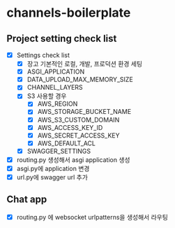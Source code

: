 # channels-boilerplate

## Project setting check list
- [x] Settings check list
    - [x] 장고 기본적인 로컬, 개발, 프로덕션 환경 세팅
    - [x] ASGI_APPLICATION
    - [x] DATA_UPLOAD_MAX_MEMORY_SIZE
    - [x] CHANNEL_LAYERS
    - [x] S3 사용할 경우
        - [x] AWS_REGION
        - [x] AWS_STORAGE_BUCKET_NAME
        - [x] AWS_S3_CUSTOM_DOMAIN
        - [x] AWS_ACCESS_KEY_ID
        - [x] AWS_SECRET_ACCESS_KEY
        - [x] AWS_DEFAULT_ACL
    - [x] SWAGGER_SETTINGS
- [x] routing.py 생성해서 asgi application 생성
- [x] asgi.py에 application 변경 
- [x] url.py에 swagger url 추가
    
## Chat app
- [x] routing.py 에 websocket urlpatterns을 생성해서 라우팅

